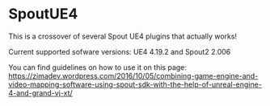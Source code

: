 # SpoutUE4
This is a crossover of several Spout UE4 plugins that actually works!

Current supported sofware versions:
UE4 4.19.2
and
Spout2 2.006

You can find guidelines on how to use it on this page:
https://zimadev.wordpress.com/2016/10/05/combining-game-engine-and-video-mapping-software-using-spout-sdk-with-the-help-of-unreal-engine-4-and-grand-vj-xt/
